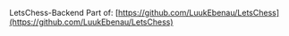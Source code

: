 LetsChess-Backend
Part of: [https://github.com/LuukEbenau/LetsChess](https://github.com/LuukEbenau/LetsChess)